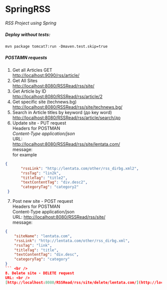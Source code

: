 # SpringRSS

*RSS Project using Spring*

##### Deploy without tests:

 ```maven
mvn package tomcat7:run -Dmaven.test.skip=true
 ```

##### POSTAMN requests
1. Get all Articles GET <br />
[http://localhost:9090/rss/article/](http://localhost:9090/rss/article/) <br />
2. Get All Sites<br />
[http://localhost:8080/RSSRead/rss/site/](http://localhost:8080/RSSRead/rss/site/) <br />
3. Get Article by ID<br />
[http://localhost:8080/RSSRead/rss/article/2](http://localhost:8080/RSSRead/rss/article/2) <br />
4. Get specific site (technews.bg)<br />
[http://localhost:8080/RSSRead/rss/site/technews.bg/](http://localhost:8080/RSSRead/rss/site/technews.bg/) <br />
5. Search in Article titles by keyword (до key word)<br />
[http://localhost:8080/RSSRead/rss/article/search/до](http://localhost:8080/RSSRead/rss/article/search/до) <br />
6. Update site - PUT request<br />
Headers for POSTMAN <br />
*Content-Type  application/json*<br />
URL:<br />
[http://localhost:8080/RSSRead/rss/site/lentata.com/](http://localhost:8080/RSSRead/rss/site/lentata.com/) <br />
message:<br />
for example<br />

 ```JSON
 {
 		"rssLink": "http://lentata.com/other/rss_dirbg.xml2",
        "rssTag": "lin2k",
        "titleTag": "title2",
        "textContentTag": "div.desc2",
        "categoryTag": "category2"
  }
  ```
7. Post new site - POST request<br />
Headers for POSTMAN <br />
Content-Type  application/json<br />
URL:
[http://localhost:8080/RSSRead/rss/site/](http://localhost:8080/RSSRead/rss/site/) <br />
message:<br />
```JSON
{
    "siteName": "lentata.com",
    "rssLink": "http://lentata.com/other/rss_dirbg.xml",
    "rssTag": "link",
    "titleTag": "title",
    "textContentTag": "div.desc",
    "categoryTag": "category"
}
``` <br />
8. Delete site - DELETE request
URL: <br />
[http://localhost:8080/RSSRead/rss/site/delete/lentata.com/](http://localhost:8080/RSSRead/rss/site/delete/lentata.com/) <br />





